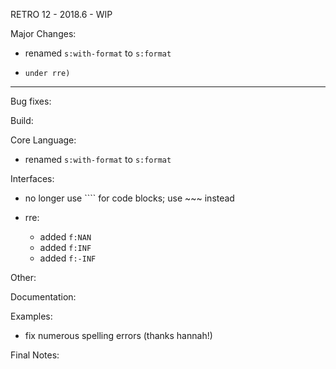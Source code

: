 RETRO 12 - 2018.6 - WIP

Major Changes:

- renamed `s:with-format` to `s:format`
- ```` no longer used for code blocks (now reserved for 'tests'
  under rre)

----------------------------------------------------------------

Bug fixes:

Build:

Core Language:

- renamed `s:with-format` to `s:format`

Interfaces:

- no longer use ```` for code blocks; use ~~~ instead
- rre:

  - added `f:NAN`
  - added `f:INF`
  - added `f:-INF`

Other:

Documentation:

Examples:

- fix numerous spelling errors (thanks hannah!)

Final Notes:
